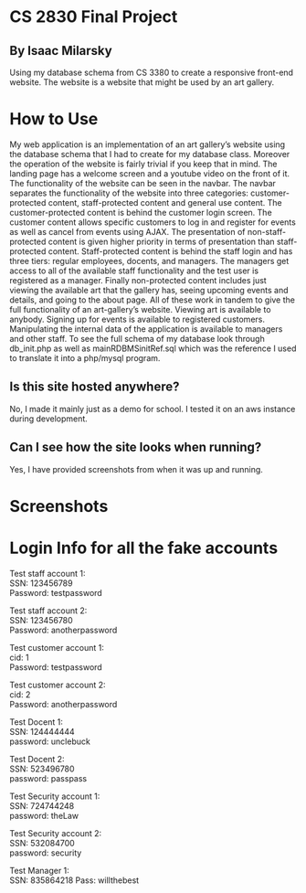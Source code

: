 # CS 2830 Final Project
## By Isaac Milarsky
Using my database schema from CS 3380 to create a responsive front-end website.
The website is a website that might be used by an art gallery.

# How to Use
	
My web application is an implementation of an art gallery’s website using the database schema that I had to create for my database class.
Moreover the operation of the website is fairly trivial if you keep that in mind. 
	The landing page has a welcome screen and a youtube video on the front of it. The functionality of the website can be seen in the navbar. The navbar separates the functionality of the website into three categories: customer-protected content, staff-protected content and general use content.  The customer-protected content is behind the customer login screen. The customer content allows specific customers to log in and register for events as well as cancel from events using AJAX. The presentation of non-staff-protected content is given higher priority in terms of presentation than staff-protected content. Staff-protected content is behind the staff login and has three tiers: regular employees, docents, and managers. The managers get access to all of the available staff functionality and the test user is registered as a manager. Finally non-protected content includes just viewing the available art that the gallery has, seeing upcoming events and details, and going to the about page. 
	All of these work in tandem to give the full functionality of an art-gallery’s website. Viewing art is available to anybody. Signing up for events is available to registered customers. Manipulating the internal data of the application is available to managers and other staff. To see the full schema of my database look through db_init.php as well as mainRDBMSinitRef.sql which was the reference I used to translate it into a php/mysql program. 
	
## Is this site hosted anywhere?
No, I made it mainly just as a demo for school. I tested it on an aws instance during development.

## Can I see how the site looks when running?
Yes, I have provided screenshots from when it was up and running.

# Screenshots


# Login Info for all the fake accounts
Test staff account 1:  
SSN: 123456789  
Password: testpassword  

Test staff account 2:  
SSN: 123456780  
Password: anotherpassword  


Test customer account 1:  
cid: 1  
Password: testpassword  

Test customer account 2:  
cid: 2  
Password: anotherpassword  

Test Docent 1:  
SSN: 124444444  
 password: unclebuck  

Test Docent 2:  
SSN: 523496780  
    password: passpass  
    
Test Security account 1:  
SSN: 724744248  
    password: theLaw  

Test Security account 2:  
SSN: 532084700  
    password: security  

Test Manager 1:  
    SSN: 835864218
    Pass: willthebest  
